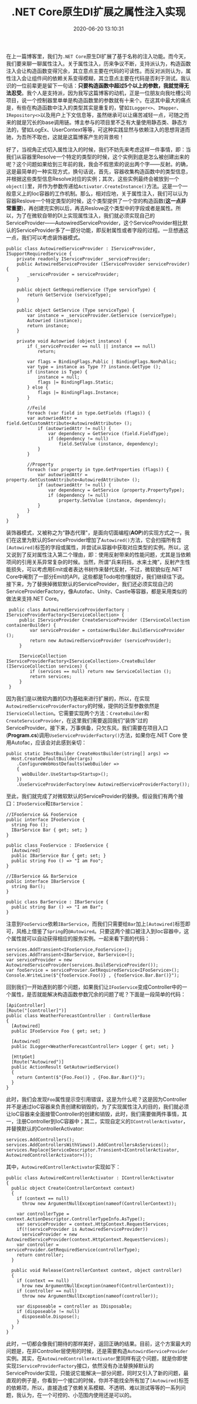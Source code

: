 ﻿---
toc: true
title: .NET Core原生DI扩展之属性注入实现
categories:
  - 编程语言
tags:
  - DI
  - 依赖注入
  - .NET Core
  - 技巧
copyright: true
abbrlink: 1658310834
date: 2020-06-20 13:10:31
---
在上一篇博客里，我们为`.NET Core`原生DI扩展了基于名称的注入功能。而今天，我们要来聊一聊属性注入。关于属性注入，历来争议不断，支持派认为，构造函数注入会让构造函数变得冗余，其立意点主要在代码的可读性。而反对派则认为，属性注入会让组件间的依赖关系变得模糊，其立意点主要在代码是否利于测试。我认识的一位前辈更是留下一句话：**只要构造函数中超过5个以上的参数，我就觉得无法忍受**。我个人是支持派，因为我写这篇博客的动机，正是一位朋友向我吐槽公司项目，说一个控制器里单单是构造函数里的参数就有十来个。在这其中最大的痛点是，有些在构造函数中注入的类型其实是重复的，譬如`ILogger<>`、`IMapper`、`IRepository<>`以及用户上下文信息等，虽然继承可以让痛苦减轻一点，可随之而来的就是冗长的base调用链。博主参与的项目里不乏有大量使用静态类、静态方法的，譬如LogEx、UserContext等等，可这种实践显然与依赖注入的思想背道而驰，为吾所不取也，这就是这篇博客产生的背景啦！

好了，当视角正式切入属性注入的时候，我们不妨先来考虑这样一件事情，即：当我们从容器里Resolve一个特定的类型的时候，这个实例到底是怎么被创建出来的呢？这个问题如果给到三年前的我，我会不假思索的说出两个字——反射。的确，这是最简单的一种实现方式，换句话说，首先，容器收集构造函数中的类型信息，并根据这些类型信息Resolve对应的实例；其次，这些实例最终会被放到一个`object[]`里，并作为参数传递给`Activator.CreateInstance()`方法。这是一个一般意义上的Ioc容器的工作机制。那么，相对应地，关于属性注入，我们可以认为容器Reslove一个特定类型的时候，这个类型提供了一个空的构造函数(**这一点非常重要**)，再创建完实例以后，再去Reslove这个类型中的字段或者是属性。所以，为了在微软自带的DI上实现属性注入，我们就必须实现自己的ServiceProvider——AutowiredServiceProvider，这个ServiceProvider相比默认的ServiceProvider多了一部分功能，即反射属性或者字段的过程。一旦想通这一点，我们可以考虑装饰器模式。

```CSharp
public class AutowiredServiceProvider : IServiceProvider, ISupportRequiredService {
    private readonly IServiceProvider _serviceProvider;
    public AutowiredServiceProvider (IServiceProvider serviceProvider) {
        _serviceProvider = serviceProvider;
    }

    public object GetRequiredService (Type serviceType) {
        return GetService (serviceType);
    }

    public object GetService (Type serviceType) {
        var instance = _serviceProvider.GetService (serviceType);
        Autowried (instance);
        return instance;
    }

    private void Autowried (object instance) {
        if (_serviceProvider == null || instance == null)
            return;

        var flags = BindingFlags.Public | BindingFlags.NonPublic;
        var type = instance as Type ?? instance.GetType ();
        if (instance is Type) {
            instance = null;
            flags |= BindingFlags.Static;
        } else {
            flags |= BindingFlags.Instance;
        }

        //Feild
        foreach (var field in type.GetFields (flags)) {
        var autowriedAttr = field.GetCustomAttribute<AutowiredAttribute> ();
            if (autowriedAttr != null) {
                var dependency = GetService (field.FieldType);
                if (dependency != null)
                    field.SetValue (instance, dependency);
            }
        }

        //Property
        foreach (var property in type.GetProperties (flags)) {
            var autowriedAttr = property.GetCustomAttribute<AutowiredAttribute> ();
            if (autowriedAttr != null) {
                var dependency = GetService (property.PropertyType);
                if (dependency != null)
                    property.SetValue (instance, dependency);
            }
        }
    }
}
```

装饰器模式，又被称之为“静态代理"，是面向切面编程(**AOP**)的实现方式之一，我们在这里为默认的ServiceProvider增加了`Autowired()`方法，它会扫描所有含`[Autowired]`标签的字段或属性，并尝试从容器中获取对应类型的实例。所以，这又说到了反对属性注入第二个理由，即：使用反射带来的性能问题，尤其是当依赖项间的引用关系异常复杂的时候。当然，所谓“兵来将挡，水来土掩”，反射产生性能损失，可以考虑用Emit或者表达书树作来替代反射，不过，微软貌似在.NET Core中阉割了一部分Emit的API，这些都是Todo啦你懂就好，我们继续往下说。接下来，为了替换掉微软默认的ServiceProvider，我们还必须实现自己的ServiceProviderFactory，像Autofac、Unity、Castle等容器，都是采用类似的做法来支持.NET Core。

```CSharp
 public class AutowiredServiceProviderFactory : IServiceProviderFactory<IServiceCollection> {
     public IServiceProvider CreateServiceProvider (IServiceCollection containerBuilder) {
         var serviceProvider = containerBuilder.BuildServiceProvider ();
         return new AutowiredServiceProvider (serviceProvider);
     }

     IServiceCollection IServiceProviderFactory<IServiceCollection>.CreateBuilder (IServiceCollection services) {
         if (services == null) return new ServiceCollection ();
         return services;
     }
 }
```
因为我们是以微软内置的DI为基础来进行扩展的，所以，在实现`AutowiredServiceProviderFactory`的时候，提供的泛型参数依然是`IServiceCollection`。它需要实现两个方法：`CreateBuilder`和`CreateServiceProvider`，在这里我们需要返回我们“装饰”过的ServiceProvider。接下来，万事俱备，只欠东风，我们需要在项目入口(**Program.cs**)调用`UseServiceProviderFactory()`方法，如果你在.NET Core 使用Autofac，应该会对此感到亲切：

```CSharp
public static IHostBuilder CreateHostBuilder(string[] args) =>
  Host.CreateDefaultBuilder(args)
    .ConfigureWebHostDefaults(webBuilder =>
    {
      webBuilder.UseStartup<Startup>();
    })
    .UseServiceProviderFactory(new AutowiredServiceProviderFactory());
```
至此，我们就完成了对微软默认的ServiceProvider的替换。假设我们有两个接口：`IFooService`和`IBarService`：
```CSharp
//IFooService && FooService
public interface IFooService {
  string Foo ();
  IBarService Bar { get; set; }
}

public class FooService : IFooService {
  [Autowired]
  public IBarService Bar { get; set; }
  public string Foo () => "I am Foo";
}

//IBarService && BarService
public interface IBarService {
  string Bar();
}

public class BarService : IBarService {
  public string Bar () => "I am Bar";
}
```
注意到`FooService`依赖`IBarService`，而我们只需要给`Bar`加上`[Autowired]`标签即可，风格上借鉴了`Spring`的`@Autowired`。只要这两个接口被注入到Ioc容器中，这个属性就可以自动获得相应的服务实例。一起来看下面的代码：
```CSharp
services.AddTransient<IFooService,FooService>();
services.AddTransient<IBarService, BarService>();
var serviceProvider = new AutowiredServiceProvider(services.BuildServiceProvider());
var fooService = serviceProvier.GetRequiredService<IFooService>();
Console.WriteLine($"{fooService.Foo()} , {fooService.Bar.Bar()}");
```
回到我们一开始遇到的那个问题，如果我们让`IFooService`变成Controller中的一个属性，是否就能解决构造函数参数冗余的问题了呢？下面是一段简单的代码：
```CSharp
[ApiController]
[Route("[controller]")]
public class WeatherForecastController : ControllerBase
{
  [Autowired]
  public IFooService Foo { get; set; }

  [Autowired]
  public ILogger<WeatherForecastController> Logger { get; set; }

  [HttpGet]
  [Route("Autowired")]
  public ActionResult GetAutowriedService()
  {
    return Content($"{Foo.Foo()} , {Foo.Bar.Bar()}");
  }
}
```
此时，我们会发现`Foo`属性提示空引用错误，这是为什么呢？这是因为Controller并不是通过IoC容器来负责创建和销毁的，为了实现属性注入的目的，我们就必须让IoC容器来全面接管Controller的创建和销毁，此时，我们需要做两件事情，其一，注册Controller到IoC容器中；其二，实现自定义的`IControllerActivator`，并替换默认的ControllerActivator:
```CSharp
services.AddControllers();
services.AddControllersWithViews().AddControllersAsServices();
services.Replace(ServiceDescriptor.Transient<IControllerActivator, AutowiredControllerActivator>());
```
其中，`AutowiredControllerActivator`实现如下：
```CSharp
public class AutowiredControllerActivator : IControllerActivator
{
  public object Create(ControllerContext context)
  {
    if (context == null)
      throw new ArgumentNullException(nameof(ControllerContext));

    var controllerType = context.ActionDescriptor.ControllerTypeInfo.AsType();
    var serviceProvider = context.HttpContext.RequestServices;
    if(!(serviceProvider is AutowiredServiceProvider))
      serviceProvider = new AutowiredServiceProvider(context.HttpContext.RequestServices);
    var controller = serviceProvider.GetRequiredService(controllerType);
    return controller;
  }

  public void Release(ControllerContext context, object controller)
  {
    if (context == null)
      hrow new ArgumentNullException(nameof(ControllerContext));
    if (controller == null)
      throw new ArgumentNullException(nameof(controller));

    var disposeable = controller as IDisposable;
    if (disposeable != null)
      disposeable.Dispose();
    }
  }
}
```
此时，一切都会像我们期待的那样美好，返回正确的结果。目前，这个方案最大的问题是，在非Controller层使用的时候，还是需要构造`AutowirdServiceProvider`实例。其实，在`AutowiredControllerActivator`里同样有这个问题，就是你即使实现`IServiceProviderFactory`接口，依然没有办法替换掉默认的ServiceProvider实现，只能说它能解决一部分问题，同时又引入了新的问题，最直观的例子是，你看到一个接口的时候，你并不能找全所有加了`[Autowired]`标签的依赖项，所以，直接造成了依赖关系模糊、不透明、难以测试等等的一系列问题，我认为，在一个可控的、小范围内使用还是可以的。

